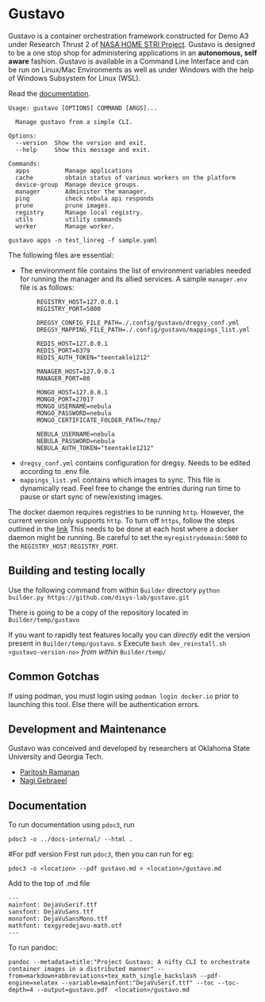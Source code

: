 # Gustavo
Gustavo is a container orchestration framework constructed for Demo A3 under Research Thrust 2 of [NASA HOME STRI Project](https://homestri.ucdavis.edu/research). 
Gustavo is designed to be a one stop shop for administering applications in an **autonomous, self aware** fashion.
Gustavo is available in a Command Line Interface and can be run on Linux/Mac Environments as well as under Windows with the help of Windows Subsystem for Linux (WSL).

Read the [documentation](https://gustavo.readthedocs.io/en/latest/).

```
Usage: gustavo [OPTIONS] COMMAND [ARGS]...

  Manage gustavo from a simple CLI.

Options:
  --version  Show the version and exit.
  --help     Show this message and exit.

Commands:
  apps          Manage applications
  cache         obtain status of various workers on the platform
  device-group  Manage device groups.
  manager       Administer the manager.
  ping          check nebula api responds
  prune         prune images.
  registry      Manage local registry.
  utils         utility commands
  worker        Manage worker.
```

```gustavo apps -n test_linreg -f sample.yaml```

The following files are essential:
   - The environment file contains the list of environment variables needed for running the manager and its allied services.
     A sample ```manager.env``` file is as follows:
```
        REGISTRY_HOST=127.0.0.1
        REGISTRY_PORT=5000
          
        DREGSY_CONFIG_FILE_PATH=./.config/gustavo/dregsy_conf.yml
        DREGSY_MAPPING_FILE_PATH=./.config/gustavo/mappings_list.yml
        
        REDIS_HOST=127.0.0.1
        REDIS_PORT=6379
        REDIS_AUTH_TOKEN="teentakle1212"
        
        MANAGER_HOST=127.0.0.1
        MANAGER_PORT=80
        
        MONGO_HOST=127.0.0.1
        MONGO_PORT=27017
        MONGO_USERNAME=nebula
        MONGO_PASSWORD=nebula
        MONGO_CERTIFICATE_FOLDER_PATH=/tmp/
        
        NEBULA_USERNAME=nebula
        NEBULA_PASSWORD=nebula
        NEBULA_AUTH_TOKEN="teentakle1212"
```
  - ```dregsy_conf.yml``` contains configuration for dregsy. Needs to be edited according to .env file.
  - ```mappings_list.yml``` contains which images to sync. This file is dynamically read. Feel free to change the entries during run time to pause or start sync of new/existing images.

The docker daemon requires registries to be running ```http```. However, the current version only supports ```http```. To turn off ```https```, follow the steps outlined in the [link](https://docs.docker.com/registry/insecure/)
This needs to be done at each host where a docker daemon might be running. Be careful to set the ```myregistrydomain:5000``` to the ```REGISTRY_HOST:REGISTRY_PORT```.

## Building and testing locally

Use the following command from within ```Builder``` directory
```python builder.py https://github.com/disys-lab/gustavo.git```

There is going to be a copy of the repository located in ```Builder/temp/gustavo```

If you want to rapidly test features locally you can *directly* edit the version present in ```Builder/temp/gustavo```.
s
Execute ```bash dev_reinstall.sh <gustavo-version-no>``` *from within* ```Builder/temp/ ```

## Common Gotchas
If using podman, you must login using ```podman login docker.io``` prior to launching this tool. Else there will be authentication errors.

## Development and Maintenance
Gustavo was conceived and developed by researchers at Oklahoma State University and Georgia Tech.

* [Paritosh Ramanan](https://ceat.okstate.edu/iem/people/ramanan-faculty-profile.html)
* [Nagi Gebraeel](https://www.isye.gatech.edu/users/nagi-gebraeel)

## Documentation

To run documentation using ```pdoc3```, run
```
pdoc3 -o ../docs-internal/ --html .
```

#For pdf version
First run ```pdoc3```, then you can run for eg:

```pdoc3 -o <location> --pdf gustavo.md > <location>/gustavo.md```

Add to the top of .md file 
```
---
mainfont: DejaVuSerif.ttf
sansfont: DejaVuSans.ttf
monofont: DejaVuSansMono.ttf 
mathfont: texgyredejavu-math.otf 
---
```

To run pandoc:
```
pandoc --metadata=title:"Project Gustavo: A nifty CLI to orchestrate container images in a distributed manner" --from=markdown+abbreviations+tex_math_single_backslash --pdf-engine=xelatex --variable=mainfont:"DejaVuSerif.ttf" --toc --toc-depth=4 --output=gustavo.pdf  <location>/gustavo.md
```
